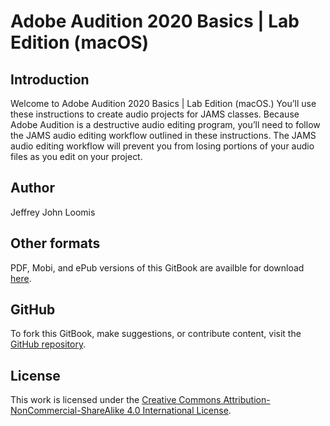 # Adobe Audition 2020 Basics \| Lab Edition \(macOS\)

## Introduction

Welcome to Adobe Audition 2020 Basics \| Lab Edition \(macOS.\) You’ll use these instructions to create audio projects for JAMS classes. Because Adobe Audition is a destructive audio editing program, you’ll need to follow the JAMS audio editing workflow outlined in these instructions. The JAMS audio editing workflow will prevent you from losing portions of your audio files as you edit on your project.

## Author

Jeffrey John Loomis

## Other formats

PDF, Mobi, and ePub versions of this GitBook are availble for download [here](https://www.gitbook.com/book/jjloomis/adobe-audition-basic-audio-editing/details).

## GitHub

To fork this GitBook, make suggestions, or contribute content, visit the [GitHub repository](https://github.com/jjloomis/adobe-audition-basic-audio-editing).

## License

This work is licensed under the [Creative Commons Attribution-NonCommercial-ShareAlike 4.0 International License](https://creativecommons.org/licenses/by-nc-sa/4.0/).

